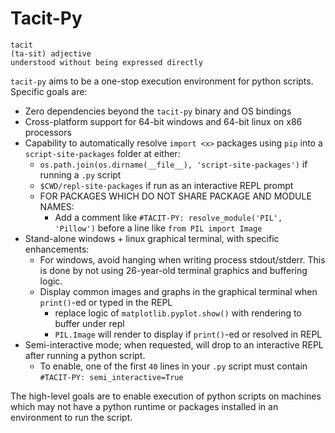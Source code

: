 
# Tacit-Py

```
tacit
(ta-sit) adjective
understood without being expressed directly
```

`tacit-py` aims to be a one-stop execution environment for python scripts.
Specific goals are:

 - Zero dependencies beyond the `tacit-py` binary and OS bindings
 - Cross-platform support for 64-bit windows and 64-bit linux on x86 processors
 - Capability to automatically resolve `import <x>` packages using `pip` into a `script-site-packages` folder at either:
    - `os.path.join(os.dirname(__file__), 'script-site-packages')` if running a `.py` script
    - `$CWD/repl-site-packages` if run as an interactive REPL prompt
    - FOR PACKAGES WHICH DO NOT SHARE PACKAGE AND MODULE NAMES:
        - Add a comment like `#TACIT-PY: resolve_module('PIL', 'Pillow')` before a line like `from PIL import Image`
 - Stand-alone windows + linux graphical terminal, with specific enhancements:
    - For windows, avoid hanging when writing process stdout/stderr. This is done by not using 26-year-old terminal graphics and buffering logic.
    - Display common images and graphs in the graphical terminal when `print()`-ed or typed in the REPL
        - replace logic of `matplotlib.pyplot.show()` with rendering to buffer under repl
        - `PIL.Image` will render to display if `print()`-ed or resolved in REPL
 - Semi-interactive mode; when requested, will drop to an interactive REPL after running a python script.
    - To enable, one of the first `40` lines in your `.py` script must contain `#TACIT-PY: semi_interactive=True`

The high-level goals are to enable execution of python scripts on machines which may not have a
python runtime or packages installed in an environment to run the script.





